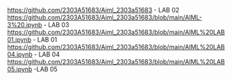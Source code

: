 https://github.com/2303A51683/Aiml_2303a51683 - LAB 02
https://github.com/2303A51683/Aiml_2303a51683/blob/main/AIML-3%20.ipynb - LAB 03
https://github.com/2303A51683/Aiml_2303a51683/blob/main/AIML%20LAB01.ipynb - LAB 01
https://github.com/2303A51683/Aiml_2303a51683/blob/main/AIML%20LAB04.ipynb - LAB 04
https://github.com/2303A51683/Aiml_2303a51683/blob/main/AIML%20LAB05.ipynb -LAB 05
